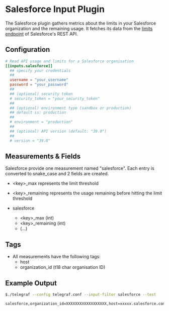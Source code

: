 # Salesforce Input Plugin

The Salesforce plugin gathers metrics about the limits in your Salesforce organization and the remaining usage.
It fetches its data from the [limits endpoint](https://developer.salesforce.com/docs/atlas.en-us.api_rest.meta/api_rest/resources_limits.htm) of Salesforce's REST API.

## Configuration

```toml
# Read API usage and limits for a Salesforce organisation
[[inputs.salesforce]]
  ## specify your credentials
  ##
  username = "your_username"
  password = "your_password"
  ##
  ## (optional) security token
  # security_token = "your_security_token"
  ##
  ## (optional) environment type (sandbox or production)
  ## default is: production
  ##
  # environment = "production"
  ##
  ## (optional) API version (default: "39.0")
  ##
  # version = "39.0"
```

## Measurements & Fields

Salesforce provide one measurement named "salesforce".
Each entry is converted to snake\_case and 2 fields are created.

- \<key\>_max represents the limit threshold
- \<key\>_remaining represents the usage remaining before hitting the limit threshold

- salesforce
  - \<key\>_max (int)
  - \<key\>_remaining (int)
  - (...)

## Tags

- All measurements have the following tags:
  - host
  - organization_id (t18 char organisation ID)

## Example Output

```sh
$./telegraf --config telegraf.conf --input-filter salesforce --test

salesforce,organization_id=XXXXXXXXXXXXXXXXXX,host=xxxxx.salesforce.com daily_workflow_emails_max=546000i,hourly_time_based_workflow_max=50i,daily_async_apex_executions_remaining=250000i,daily_durable_streaming_api_events_remaining=1000000i,streaming_api_concurrent_clients_remaining=2000i,daily_bulk_api_requests_remaining=10000i,hourly_sync_report_runs_remaining=500i,daily_api_requests_max=5000000i,data_storage_mb_remaining=1073i,file_storage_mb_remaining=1069i,daily_generic_streaming_api_events_remaining=10000i,hourly_async_report_runs_remaining=1200i,hourly_time_based_workflow_remaining=50i,daily_streaming_api_events_remaining=1000000i,single_email_max=5000i,hourly_dashboard_refreshes_remaining=200i,streaming_api_concurrent_clients_max=2000i,daily_durable_generic_streaming_api_events_remaining=1000000i,daily_api_requests_remaining=4999998i,hourly_dashboard_results_max=5000i,hourly_async_report_runs_max=1200i,daily_durable_generic_streaming_api_events_max=1000000i,hourly_dashboard_results_remaining=5000i,concurrent_sync_report_runs_max=20i,durable_streaming_api_concurrent_clients_remaining=2000i,daily_workflow_emails_remaining=546000i,hourly_dashboard_refreshes_max=200i,daily_streaming_api_events_max=1000000i,hourly_sync_report_runs_max=500i,hourly_o_data_callout_max=10000i,mass_email_max=5000i,mass_email_remaining=5000i,single_email_remaining=5000i,hourly_dashboard_statuses_max=999999999i,concurrent_async_get_report_instances_max=200i,daily_durable_streaming_api_events_max=1000000i,daily_generic_streaming_api_events_max=10000i,hourly_o_data_callout_remaining=10000i,concurrent_sync_report_runs_remaining=20i,daily_bulk_api_requests_max=10000i,data_storage_mb_max=1073i,hourly_dashboard_statuses_remaining=999999999i,concurrent_async_get_report_instances_remaining=200i,daily_async_apex_executions_max=250000i,durable_streaming_api_concurrent_clients_max=2000i,file_storage_mb_max=1073i 1501565661000000000
```
